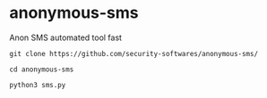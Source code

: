 # anonymous-sms
Anon SMS automated tool fast
```
git clone https://github.com/security-softwares/anonymous-sms/

cd anonymous-sms

python3 sms.py
```
